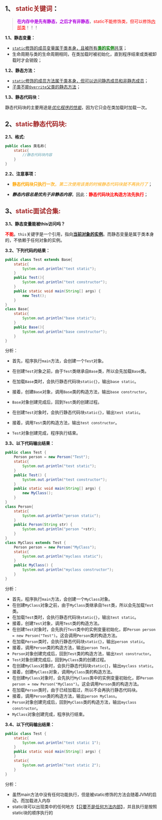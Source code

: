 ## 1、<span style='color:brown'> static关键词</span>：

> <font color='bulue'>**在内存中是先有静态，之后才有非静态**</font>，<span style="color:red">static不能修饰类，但可以修饰<u>内部类</u></span>！！！

**1.1、静态变量：**

- <u>`static`修饰的成员变量属于类本身，且被所有<span style="color:green">**类的实例**</span>共享</u>；
- 生命周期与类的生命周期相同，在类加载时被初始化，直到程序结束或类被卸载时才会销毁；

**1.2、静态方法：**

- <u>`static`修饰的成员方法属于类本身，但可以访问静态成员和非静态成员</u>；
- <u>子类不能`Overrite`父类的静态方法</u>；

**1.3、静态代码块：**

静态代码块的主要用途是<u>*优化程序的性能*</u>，因为它只会在类加载时加载一次。



## 2、<span style='color:brown'>**static静态代码块:**</span>

**2.1、格式:**

```java
public class 类名称{
    static{
        //静态代码块内容
    }
}
```

**2.2、注意事项：**

- <span style='color:orange'>**静态代码块只执行一次**，*第二次使用该类的时候静态代码块就不再执行了*</span>；

- ***静态内容总是优先于非静态内容***，因此：<span style='color:red'>**静态代码块比构造方法先执行**</span>；



## 3、<span style='color:brown'>**static面试合集:**</span>

**3.1、静态变量能被this访问吗？**

<span style='color:red'>**不能**</span>。`this`关键字是一个引用，指向<u>**当前对象的实例**</u>。而静态变量是属于类本身的，不依赖于任何对象的实例。

**3.2、下列代码的结果：**

```java
public class Test extends Base{
    static{
        System.out.println("test static");
    }
    public Test(){
        System.out.println("test constructor");
    }
    public static void main(String[] args) {
        new Test();
    }
}
class Base{
    static{
        System.out.println("base static");
    }
    public Base(){
        System.out.println("base constructor");
    }
}
```

分析：

- 首先，程序执行`main`方法，会创建一个`Test`对象。

- 在创建`Test`对象之前，由于`Test`类继承自`Base`类，所以会先加载`Base`类。
- 在加载`Base`类时，会执行静态代码块`static{}`，输出`base static`。
- 接着，创建`Base`对象，调用`Base`类的构造方法，输出`base constructor`。
- `Base`对象创建完成后，回到`Test`类的创建过程。
- 在创建`Test`对象时，会执行静态代码块`static{}`，输出`test static`。
- 接着，调用`Test`类的构造方法，输出`test constructor`。
- `Test`对象创建完成，程序执行结束。

**3.3、以下代码输出结果：**

```java
public class Test {
    Person person = new Person("Test");
    static{
        System.out.println("test static");
    }
    public Test() {
        System.out.println("test constructor");
    }
    public static void main(String[] args) {
        new MyClass();
    }
}
class Person{
    static{
        System.out.println("person static");
    }
    public Person(String str) {
        System.out.println("person "+str);
    }
}
class MyClass extends Test {
    Person person = new Person("MyClass");
    static{
        System.out.println("myclass static");
    }
    public MyClass() {
        System.out.println("myclass constructor");
    }
}
```

分析：

- 首先，程序执行`main`方法，会创建一个`MyClass`对象。
- 在创建`MyClass`对象之前，由于`MyClass`类继承自`Test`类，所以会先加载`Test`类。
- 在加载`Test`类时，会执行静态代码块`static{}`，输出`test static`。
- 接着，创建`Test`对象，调用`Test`类的构造方法。
- 在创建`Test`对象时，会先执行`Test`类中的实例变量初始化，即`Person person = new Person("Test")`。这会调用`Person`类的构造方法。
- 在加载`Person`类时，会执行静态代码块`static{}`，输出`person static`。
- 接着，调用`Person`类的构造方法，输出`person Test`。
- `Person`对象创建完成后，回到`Test`类的构造方法，输出`test constructor`。
- `Test`对象创建完成后，回到`MyClass`类的创建过程。
- 在创建`MyClass`对象时，会执行静态代码块`static{}`，输出`myclass static`。
- 接着，创建`MyClass`对象，调用`MyClass`类的构造方法。
- 在创建`MyClass`对象时，会先执行`MyClass`类中的实例变量初始化，即`Person person = new Person("MyClass")`。这会调用`Person`类的构造方法。
- 在加载`Person`类时，由于已经加载过，所以不会再执行静态代码块。
- 接着，调用`Person`类的构造方法，输出`person MyClass`。
- `Person`对象创建完成后，回到`MyClass`类的构造方法，输出`myclass constructor`。
- `MyClass`对象创建完成，程序执行结束。

**3.4、以下代码输出结果：**

```java
public class Test {
    static{
        System.out.println("test static 1");
    }
    public static void main(String[] args) {
    }
    static{
        System.out.println("test static 2");
    }
}
```

分析：

- 虽然main方法中没有任何功能执行，但是被static修饰的方法会随着JVM的启动，而加载进入内存
- static块可以出现类中的任何地方【<u>只要不是任何方法内部</u>】，并且执行是按照static块的顺序执行的
